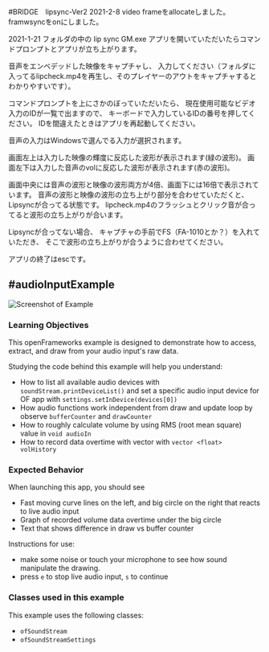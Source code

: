 #BRIDGE　lipsync-Ver2
2021-2-8
video frameをallocateしました。
framwsyncをonにしました。

2021-1-21
フォルダの中の
lip sync GM.exe
アプリを開いていただいたらコマンドプロンプトとアプリが立ち上がります。

音声をエンベデッドした映像をキャプチャし、
入力してください（フォルダに入ってるlipcheck.mp4を再生し、そのプレイヤーのアウトをキャプチャするとわかりやすいです）。

コマンドプロンプトを上にさかのぼっていただいたら、
現在使用可能なビデオ入力のIDが一覧で出ますので、
キーボードで入力しているIDの番号を押してください。
IDを間違えたときはアプリを再起動してください。

音声の入力はWindowsで選んでる入力が選択されます。

画面左上は入力した映像の輝度に反応した波形が表示されます(緑の波形)。
画面左下は入力した音声のvolに反応した波形が表示されます(赤の波形)。

画面中央には音声の波形と映像の波形両方が4倍、画面下には16倍で表示されています。
音声の波形と映像の波形の立ち上がり部分を合わせていただくと、
Lipsyncが合ってる状態です。
lipcheck.mp4のフラッシュとクリック音が合ってると波形の立ち上がりが合います。


Lipsyncが合ってない場合、
キャプチャの手前でFS（FA-1010とか？）を入れていただき、
そこで波形の立ち上がりが合うように合わせてください。

アプリの終了はescです。

#audioInputExample
--
![Screenshot of Example](audioInputExample.gif)

### Learning Objectives

This openFrameworks example is designed to demonstrate how to access, extract, and draw from your audio input's raw data.

Studying the code behind this example will help you understand:

* How to list all available audio devices with `soundStream.printDeviceList()` and set a specific audio input device for OF app with `settings.setInDevice(devices[0])`
* How audio functions work independent from draw and update loop by observe `bufferCounter` and `drawCounter`
* How to roughly calculate volume by using RMS (root mean square) value in `void audioIn`
* How to record data overtime with vector with `vector <float> volHistory`


### Expected Behavior

When launching this app, you should see

* Fast moving curve lines on the left, and big circle on the right that reacts to live audio input
* Graph of recorded volume data overtime under the big circle
* Text that shows difference in draw vs buffer counter

Instructions for use:

* make some noise or touch your microphone to see how sound manipulate the drawing.
* press `e` to stop live audio input, `s` to continue




### Classes used in this example

This example uses the following classes:

* ``ofSoundStream``
* ``ofSoundStreamSettings``
